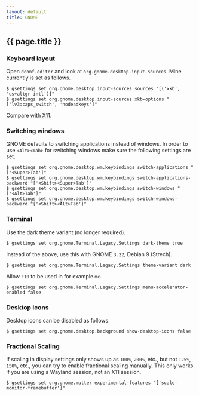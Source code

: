 ```yaml
---
layout: default
title: GNOME
---
```


## {{ page.title }}

### Keyboard layout

Open `dconf-editor` and look at `org.gnome.desktop.input-sources`. Mine
currently is set as follows.

    $ gsettings set org.gnome.desktop.input-sources sources "[('xkb', 'us+altgr-intl')]"
    $ gsettings set org.gnome.desktop.input-sources xkb-options "['lv3:caps_switch', 'nodeadkeys']"

Compare with [X11](/notes/x11/).

### Switching windows

GNOME defaults to switching applications instead of windows. In order to
use `<Alt><Tab>` for switching windows make sure the following settings
are set.

    $ gsettings set org.gnome.desktop.wm.keybindings switch-applications "['<Super>Tab']"
    $ gsettings set org.gnome.desktop.wm.keybindings switch-applications-backward "['<Shift><Super>Tab']"
    $ gsettings set org.gnome.desktop.wm.keybindings switch-windows "['<Alt>Tab']"
    $ gsettings set org.gnome.desktop.wm.keybindings switch-windows-backward "['<Shift><Alt>Tab']"

### Terminal

Use the dark theme variant (no longer required).

    $ gsettings set org.gnome.Terminal.Legacy.Settings dark-theme true

Instead of the above, use this with GNOME `3.22`, Debian 9 (Strech).

    $ gsettings set org.gnome.Terminal.Legacy.Settings theme-variant dark

Allow `F10` to be used in for example `mc`.

    $ gsettings set org.gnome.Terminal.Legacy.Settings menu-accelerator-enabled false

### Desktop icons

Desktop icons can be disabled as follows.

    $ gsettings set org.gnome.desktop.background show-desktop-icons false

### Fractional Scaling

If scaling in display settings only shows up as `100%`, `200%`, etc., but not
`125%`, `150%`, etc., you can try to enable fractional scaling manually.
This only works if you are using a Wayland session, not an X11 session.

    $ gsettings set org.gnome.mutter experimental-features "['scale-monitor-framebuffer']"

